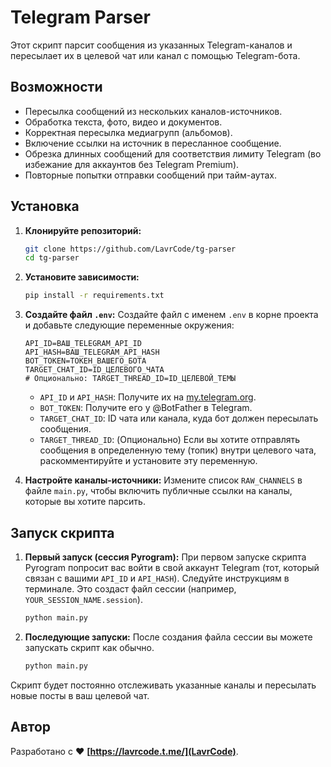 # Telegram Parser

Этот скрипт парсит сообщения из указанных Telegram-каналов и пересылает их в целевой чат или канал с помощью Telegram-бота.

## Возможности

-   Пересылка сообщений из нескольких каналов-источников.
-   Обработка текста, фото, видео и документов.
-   Корректная пересылка медиагрупп (альбомов).
-   Включение ссылки на источник в пересланное сообщение.
-   Обрезка длинных сообщений для соответствия лимиту Telegram (во избежание для аккаунтов без Telegram Premium).
-   Повторные попытки отправки сообщений при тайм-аутах.

## Установка

1.  **Клонируйте репозиторий:**
    ```bash
    git clone https://github.com/LavrCode/tg-parser
    cd tg-parser
    ```

2.  **Установите зависимости:**
    ```bash
    pip install -r requirements.txt
    ```

3.  **Создайте файл `.env`:**
    Создайте файл с именем `.env` в корне проекта и добавьте следующие переменные окружения:

    ```dotenv
    API_ID=ВАШ_TELEGRAM_API_ID
    API_HASH=ВАШ_TELEGRAM_API_HASH
    BOT_TOKEN=ТОКЕН_ВАШЕГО_БОТА
    TARGET_CHAT_ID=ID_ЦЕЛЕВОГО_ЧАТА 
    # Опционально: TARGET_THREAD_ID=ID_ЦЕЛЕВОЙ_ТЕМЫ 
    ```

    -   `API_ID` и `API_HASH`: Получите их на [my.telegram.org](https://my.telegram.org/apps).
    -   `BOT_TOKEN`: Получите его у @BotFather в Telegram.
    -   `TARGET_CHAT_ID`: ID чата или канала, куда бот должен пересылать сообщения.
    -   `TARGET_THREAD_ID`: (Опционально) Если вы хотите отправлять сообщения в определенную тему (топик) внутри целевого чата, раскомментируйте и установите эту переменную.

4.  **Настройте каналы-источники:**
    Измените список `RAW_CHANNELS` в файле `main.py`, чтобы включить публичные ссылки на каналы, которые вы хотите парсить.

## Запуск скрипта

1.  **Первый запуск (сессия Pyrogram):**
    При первом запуске скрипта Pyrogram попросит вас войти в свой аккаунт Telegram (тот, который связан с вашими `API_ID` и `API_HASH`). Следуйте инструкциям в терминале. Это создаст файл сессии (например, `YOUR_SESSION_NAME.session`).
    ```bash
    python main.py
    ```

2.  **Последующие запуски:**
    После создания файла сессии вы можете запускать скрипт как обычно.
    ```bash
    python main.py
    ```

Скрипт будет постоянно отслеживать указанные каналы и пересылать новые посты в ваш целевой чат.

## Автор

Разработано с ❤️ **[https://lavrcode.t.me/](LavrCode)**.
